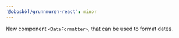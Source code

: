 ```yaml
---
'@obosbbl/grunnmuren-react': minor
---
```


New component `<DateFormatter>`, that can be used to format dates.
